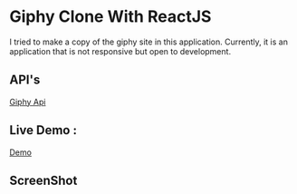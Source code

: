 # Giphy Clone With ReactJS

I tried to make a copy of the giphy site in this application. Currently, it is an application that is not responsive but open to development.

## API's 

[Giphy Api](https://developers.giphy.com/)

## Live Demo : 

[Demo](https://giphyclone-reactjs.netlify.app/)

## ScreenShot 
